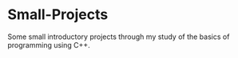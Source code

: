 # Small-Projects
Some small introductory projects through my study of the basics of programming using C++.
